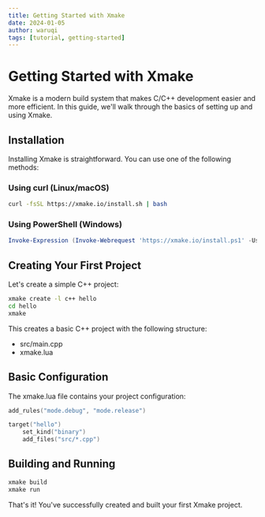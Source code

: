 ```yaml
---
title: Getting Started with Xmake
date: 2024-01-05
author: waruqi
tags: [tutorial, getting-started]
---
```


# Getting Started with Xmake

Xmake is a modern build system that makes C/C++ development easier and more efficient. In this guide, we'll walk through the basics of setting up and using Xmake.

## Installation

Installing Xmake is straightforward. You can use one of the following methods:

### Using curl (Linux/macOS)
```bash
curl -fsSL https://xmake.io/install.sh | bash
```

### Using PowerShell (Windows)
```powershell
Invoke-Expression (Invoke-Webrequest 'https://xmake.io/install.ps1' -UseBasicParsing).Content
```

## Creating Your First Project

Let's create a simple C++ project:

```bash
xmake create -l c++ hello
cd hello
xmake
```

This creates a basic C++ project with the following structure:
- src/main.cpp
- xmake.lua

## Basic Configuration

The xmake.lua file contains your project configuration:

```lua
add_rules("mode.debug", "mode.release")

target("hello")
    set_kind("binary")
    add_files("src/*.cpp")
```

## Building and Running

```bash
xmake build
xmake run
```

That's it! You've successfully created and built your first Xmake project.